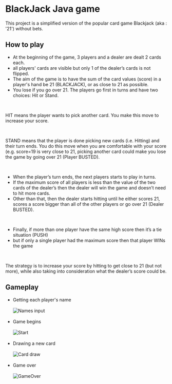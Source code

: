 # BlackJack Java game

 This project is a simplified version of the popular card game Blackjack (aka : '21') without bets.

## How to play

* At the beginning of the game, 3 players and a dealer are dealt 2 cards each.  <br>
* all players' cards are visible but only 1 of the dealer’s cards is not flipped. <br>
* The aim of the game is to have the sum of the card values (score) in a player's hand be 21 (BLACKJACK), or as close to 21 as possible.  <br>
* You lose if you go over 21. The players go first in turns and have two choices: Hit or Stand.
 
 <br>
 
HIT means the player wants to pick another card. You make this move to increase your score.

<br>

STAND means that the player is done picking new cards (i.e. Hitting) and their turn ends.  You do this move when you are comfortable with your score
(e.g. score=19 is very close to 21, picking another card could make you lose the game by going over 21
(Player BUSTED).

<br>

* When the player’s turn ends, the next players starts to play in turns.
*  If the maximum score of all players is
less than the value of the two cards of the dealer’s then the dealer will win the game and doesn’t need to
hit more cards.
* Other than that, then the dealer starts hitting until he either scores 21, scores a score bigger
than all of the other players or go over 21 (Dealer BUSTED). 

<br>

* Finally, if more than one player have the same high score then it’s a tie situation (PUSH) 
* but if only a single player had the maximum score then that player WINs the game

<br>

The strategy is to increase your score by hitting to get close to 21 (but not more), while also taking into
consideration what the dealer’s score could be.

## Gameplay
- Getting each player's name <br> <br> ![Names input](https://github.com/Mohamed-Samy26/BlackJack-Java-game/blob/main/screenshots/names.jpg?raw=true "Names input") <br> <br> 
- Game begins <br> <br> ![Start](https://github.com/Mohamed-Samy26/BlackJack-Java-game/blob/main/screenshots/2.jpg "Start") <br> <br> 
- Drawing a new card <br> <br> ![Card draw](https://github.com/Mohamed-Samy26/BlackJack-Java-game/blob/main/screenshots/3.jpg "Card draw") <br> <br> 
- Game over <br> <br> ![GameOver](https://github.com/Mohamed-Samy26/BlackJack-Java-game/blob/main/screenshots/4.jpg "GameOver")
